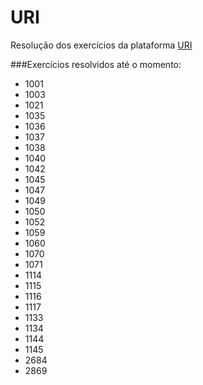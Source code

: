 # URI
Resolução dos exercícios da plataforma [URI](https://www.urionlinejudge.com.br)

###Exercícios resolvidos até o momento:
* 1001
* 1003
* 1021
* 1035
* 1036
* 1037
* 1038
* 1040
* 1042
* 1045
* 1047
* 1049
* 1050
* 1052
* 1059
* 1060
* 1070
* 1071
* 1114
* 1115
* 1116
* 1117
* 1133
* 1134
* 1144
* 1145
* 2684
* 2869
